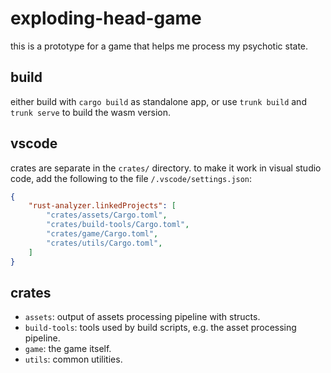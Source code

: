 # exploding-head-game

this is a prototype for a game that helps me process my psychotic state.

## build

either build with `cargo build` as standalone app, or use `trunk build` and `trunk serve` to build the wasm version.

## vscode

crates are separate in the `crates/` directory. to make it work in visual studio code, add the following to the file `/.vscode/settings.json`:

```json
{
    "rust-analyzer.linkedProjects": [
        "crates/assets/Cargo.toml",
        "crates/build-tools/Cargo.toml",
        "crates/game/Cargo.toml",
        "crates/utils/Cargo.toml",
    ]
}

```

## crates

- `assets`: output of assets processing pipeline with structs.
- `build-tools`: tools used by build scripts, e.g. the asset processing pipeline.
- `game`: the game itself.
- `utils`: common utilities.
